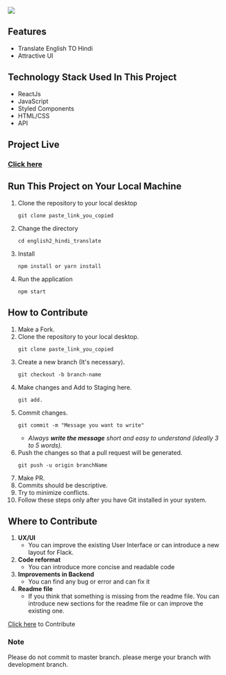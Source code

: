 ![](https://github.com/coderRahulPancholi/Personal-Portfillo/blob/main/demo.png?raw=true)


## Features

- Translate English TO Hindi
- Attractive UI

## Technology Stack Used In This Project

- ReactJs
- JavaScript
- Styled Components
- HTML/CSS
- API

## Project Live

### [Click here](https://englishtohinditranslate.netlify.app/)

## Run This Project on Your Local Machine

1. Clone the repository to your local desktop
   ```
   git clone paste_link_you_copied
   ```
2. Change the directory
   ```
   cd english2_hindi_translate
   ```
3. Install
   ```
   npm install or yarn install
   ```
4. Run the application
   ```
   npm start
   ```

## How to Contribute

1. Make a Fork.
2. Clone the repository to your local desktop.
   ```
   git clone paste_link_you_copied
   ```
3. Create a new branch (It's necessary).
   ```
   git checkout -b branch-name
   ```
4. Make changes and Add to Staging here.
   ```
   git add.
   ```
5. Commit changes.
   ```
   git commit -m "Message you want to write"
   ```
   - _Always **write the message** short and easy to understand (ideally 3 to 5 words)._
6. Push the changes so that a pull request will be generated.
   ```
   git push -u origin branchName
   ```
7. Make PR.
8. Commits should be descriptive.
9. Try to minimize conflicts.
10. Follow these steps only after you have Git installed in your system.

## Where to Contribute

1. **UX/UI**
   - You can improve the existing User Interface or can introduce a new layout for Flack.
2. **Code reformat**
   - You can introduce more concise and readable code
3. **Improvements in Backend**
   - You can find any bug or error and can fix it
4. **Readme file**
   - If you think that something is missing from the readme file. You can introduce new sections for the readme file or can improve the existing one.

[Click here](https://github.com/ramavatarmeena99/English-To-Hindi-Translate) to Contribute

### Note

Please do not commit to master branch. please merge your branch with development branch.

